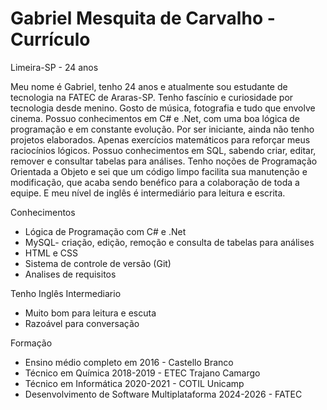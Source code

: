 # Gabriel Mesquita de Carvalho - Currículo

Limeira-SP - 24 anos

Meu nome é Gabriel, tenho 24 anos e atualmente sou estudante de tecnologia na FATEC de Araras-SP. Tenho fascínio e curiosidade por tecnologia desde menino. Gosto de música,  fotografia e tudo que envolve cinema. 
Possuo conhecimentos em C# e .Net, com uma boa lógica de programação e em constante evolução. Por ser iniciante, ainda não tenho projetos elaborados. Apenas exercícios matemáticos para reforçar meus raciocínios lógicos. Possuo conhecimentos em SQL, sabendo criar, editar, remover e consultar tabelas para análises. Tenho noções de Programação Orientada a Objeto e sei que um código limpo facilita sua manutenção e modificação, que acaba sendo benéfico para a colaboração de toda a equipe.
E meu nível de inglês é intermediário para leitura e escrita.

Conhecimentos 
 - Lógica de Programação com C# e .Net
 - MySQL- criação, edição, remoção e consulta de tabelas para análises
 - HTML e CSS
 - Sistema de controle de versão (Git)
 - Analises de requisitos

Tenho Inglês Intermediario 
- Muito bom para leitura e escuta
- Razoável para conversação 

Formação 
- Ensino médio completo em 2016 - Castello Branco 
- Técnico em Química 2018-2019 - ETEC Trajano Camargo
- Técnico em Informática 2020-2021 - COTIL Unicamp
- Desenvolvimento de Software Multiplataforma 2024-2026 - FATEC
